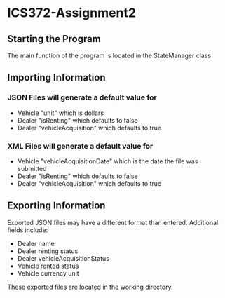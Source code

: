 # ICS372-Assignment2

## Starting the Program
The main function of the program is located in the StateManager class

## Importing Information
### JSON Files will generate a default value for
* Vehicle "unit" which is dollars
* Dealer "isRenting" which defaults to false
* Dealer "vehicleAcquisition" which defaults to true

### XML Files will generate a default value for
* Vehicle "vehicleAcquisitionDate" which is the date the file was submitted
* Dealer "isRenting" which defaults to false
* Dealer "vehicleAcquisition" which defaults to true

## Exporting Information
Exported JSON files may have a different format than entered. Additional fields include:
* Dealer name
* Dealer renting status
* Dealer vehicleAcquisitionStatus
* Vehicle rented status
* Vehicle currency unit

These exported files are located in the working directory.

